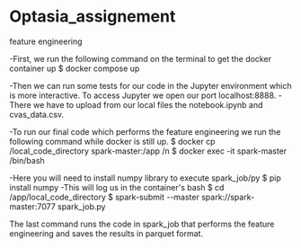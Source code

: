 # Optasia_assignement
feature engineering

-First, we run the following command on the terminal to get the docker container up
    $ docker compose up
    
-Then we can run some tests for our code in the Jupyter environment which is 
more interactive. To access Jupyter we open our port localhost:8888.
-There we have to upload from our local files the notebook.ipynb and cvas_data.csv.

-To run our final code which performs the feature engineering we run the 
following command while docker is still up.
    $ docker cp /local_code_directory spark-master:/app /n
    $ docker exec -it spark-master /bin/bash

 -Here you will need to install numpy library to execute spark_job/py
     $ pip install numpy
  -This will log us in the container's bash
      $ cd /app/local_code_directory
      $ spark-submit --master spark://spark-master:7077 spark_job.py 

      
  The last command runs the code in spark_job that performs the feature
  engineering and saves the results in parquet format.
